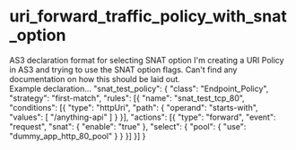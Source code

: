 # uri_forward_traffic_policy_with_snat_option
AS3 declaration format for selecting SNAT option
I'm creating a URI Policy in AS3 and trying to use the SNAT option flags.  Can't find any documentation on how this should be laid out.  
Example declaration...
    "snat_test_policy": {
				"class": "Endpoint_Policy",
				"strategy": "first-match",
				"rules": [{
						"name": "snat_test_tcp_80",
						"conditions": [{
							"type": "httpUri",
							"path": {
								"operand": "starts-with",
								"values": [
									"/anything-api"
								]
							}
						}],
						"actions": [{
							"type": "forward",
							"event": "request",
							"snat": {
                  "enable": "true"
                      },
							"select": {
								"pool": {
									"use": "dummy_app_http_80_pool"
								    }
							    }
						    }]
					}]
                }
